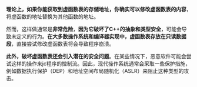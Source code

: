 **理论上，如果你能获取到虚函数表的存储地址，你确实可以修改虚函数表的内容**，将虚函数的地址替换为其他函数的地址。

然而，这样做通常是**非常危险**，**因为它破坏了C++的抽象和类型安全**，可能会导致未定义的行为。**在大多数操作系统和编译器实现中，虚函数表存放在只读数据段**，直接尝试修改虚函数表将会导致程序崩溃。

**此外，破坏虚函数表还会引入潜在的安全问题**。在某些情况下，恶意软件可能会尝试这样的操作来jc程序的控制流。因此，现代操作系统通常会采取一些保护措施，例如数据执行保护（DEP）和地址空间布局随机化（ASLR）来阻止这种类型的攻击。